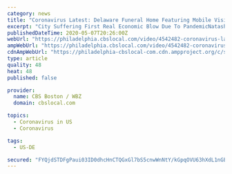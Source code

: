 ```yaml
---
category: news
title: "Coronavirus Latest: Delaware Funeral Home Featuring Mobile Visitation For Loved Ones"
excerpt: "City Suffering First Real Economic Blow Due To PandemicNatasha Brown reports. 9 minutes ago Coronavirus Pennsylvania: Gov. Tom Wolf To Announce More Counties That Will Slowly ReopenWolf also announced more protections for people when it comes to housing."
publishedDateTime: 2020-05-07T20:26:00Z
webUrl: "https://philadelphia.cbslocal.com/video/4542482-coronavirus-latest-delaware-funeral-home-featuring-mobile-visitation-for-loved-ones/"
ampWebUrl: "https://philadelphia.cbslocal.com/video/4542482-coronavirus-latest-delaware-funeral-home-featuring-mobile-visitation-for-loved-ones/amp/"
cdnAmpWebUrl: "https://philadelphia-cbslocal-com.cdn.ampproject.org/c/s/philadelphia.cbslocal.com/video/4542482-coronavirus-latest-delaware-funeral-home-featuring-mobile-visitation-for-loved-ones/amp/"
type: article
quality: 48
heat: 48
published: false

provider:
  name: CBS Boston / WBZ
  domain: cbslocal.com

topics:
  - Coronavirus in US
  - Coronavirus

tags:
  - US-DE

secured: "FYQjdSTDFgPaui03ID0dhcHnCTQGxGl7bS5cnwWnNtY/kGpqOVU63hXdL1nGEr0fCQDpe1+WnMcFFBb+eaErR3Lt2HlMqUOJY5DHPtk7QIp2RkIFVrc7+FB9Vaf4XsFO3vCeKR9jCqA+e0EOQUfbLppun3oCVcuIjhZ++0STeynA2EOYzzTp2uT9Zc4CbswMRSZSmp/GBTdqExNTgxI5IdpLmYQ8nh66rTy3aEdkxTYnfuwtXAtMrqzUHEMdpptDTvoaffZzn8KwUHFoNbEs+P3UJ53JKxd1aT+za2X5EJj+zYAJ74oHp/t6WCc0YS788/7znN5wffy8PrzH5MHLhcEznPC+BK+oc9R40UpAzHCZ+5AyouJmHl1CIa5NcxuFaq5TKPKCzIu80E7Yb0GJgv40WtcQaxlZGFZHjW7I3tZH25sjeNylhXFPFKiPuFBMtsJ0a/mXuEbGn4+wIcX/0UzJJ2P8LrFvSUaZR7xK3/w=;IrOoqOf+bVxp5wxB88vLLg=="
---
```


